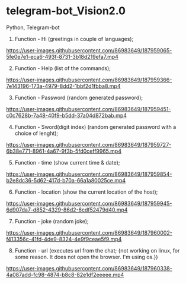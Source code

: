 # telegram-bot_Vision2.0
Python, Telegram-bot

1. Function - Hi (greetings in couple of languages);

https://user-images.githubusercontent.com/86983649/187959065-5fe0e7e1-eca6-493f-8731-3b18d219efa7.mp4

2. Function - Help (list of the commands);

https://user-images.githubusercontent.com/86983649/187959366-7e143196-173a-4979-8dd2-1bbf2d1fbba8.mp4

3. Function - Password (random generated password);

https://user-images.githubusercontent.com/86983649/187959451-c0c7628b-7a48-40f9-b5dd-37a04d872bab.mp4

4. Function - Sword(digit index) (random generated password with a choice of lenght);

https://user-images.githubusercontent.com/86983649/187959727-6b38e771-8961-4a67-9f3b-5fd0ceff9965.mp4

5. Function - time (show current time & date);

https://user-images.githubusercontent.com/86983649/187959854-b2e8dc36-5d62-417d-b70a-66a1a80025ce.mp4

6. Function - location (show the current location of the host);

https://user-images.githubusercontent.com/86983649/187959945-6d907da7-d852-4329-86d2-6cdf52479d40.mp4

7. Function - joke (random joke);

https://user-images.githubusercontent.com/86983649/187960002-f413356c-41fd-4de9-8324-4e9f9ceae5f9.mp4

8. Function - url (executes url from the chat; {not working on linux, for some reason. It does not open the browser. I'm using os.})

https://user-images.githubusercontent.com/86983649/187960338-4a087add-fc98-4874-b8c8-82e1df2eeeee.mp4

